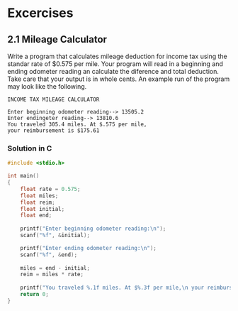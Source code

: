 # Excercises

## 2.1 Mileage Calculator

Write a program that calculates mileage deduction for income tax using the standar rate of $0.575 per mile. Your program will read in a beginning and ending odometer reading an calculate the diference and total deduction. Take care that your output is in whole cents. An example run of the program may look like the following.

```
INCOME TAX MILEAGE CALCULATOR

Enter beginning odometer reading--> 13505.2
Enter endingeter reading--> 13810.6
You traveled 305.4 miles. At $.575 per mile,
your reimbursement is $175.61
```

### Solution in C

```c
#include <stdio.h>

int main()
{
    float rate = 0.575;
    float miles;
    float reim;
    float initial;
    float end;
    
    printf("Enter beginning odometer reading:\n");
    scanf("%f", &initial);

    printf("Enter ending odometer reading:\n");
    scanf("%f", &end);
    
    miles = end - initial;
    reim = miles * rate;
    
    printf("You traveled %.1f miles. At $%.3f per mile,\n your reimbursement is $%.2f", miles, rate, reim);
    return 0;
}
```

